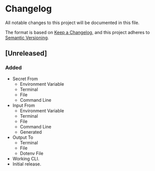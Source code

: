 # Changelog

All notable changes to this project will be documented in this file.

The format is based on [Keep a Changelog](https://keepachangelog.com/en/1.0.0/),
and this project adheres to [Semantic Versioning](https://semver.org/spec/v2.0.0.html).


## [Unreleased]
### Added 
- Secret From
    - Environment Variable
    - Terminal
    - File
    - Command Line
- Input From
    - Environment Variable
    - Terminal
    - File
    - Command Line
    - Generated
- Output To
    - Terminal
    - File
    - Dotenv File
- Working CLI.
- Initial release.

